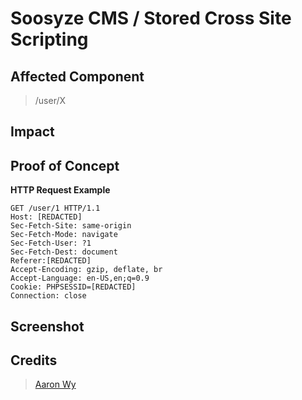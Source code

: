 # Soosyze CMS / Stored Cross Site Scripting


## Affected Component
> /user/X

## Impact


## Proof of Concept
**HTTP Request Example**
``` http request
GET /user/1 HTTP/1.1
Host: [REDACTED]
Sec-Fetch-Site: same-origin
Sec-Fetch-Mode: navigate
Sec-Fetch-User: ?1
Sec-Fetch-Dest: document
Referer:[REDACTED]
Accept-Encoding: gzip, deflate, br
Accept-Language: en-US,en;q=0.9
Cookie: PHPSESSID=[REDACTED]
Connection: close
```

## Screenshot


## **Credits**
> [Aaron Wy](https://github.com/WyAaron)
